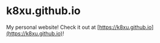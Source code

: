 # k8xu.github.io
My personal website! Check it out at [https://k8xu.github.io](https://k8xu.github.io)!
